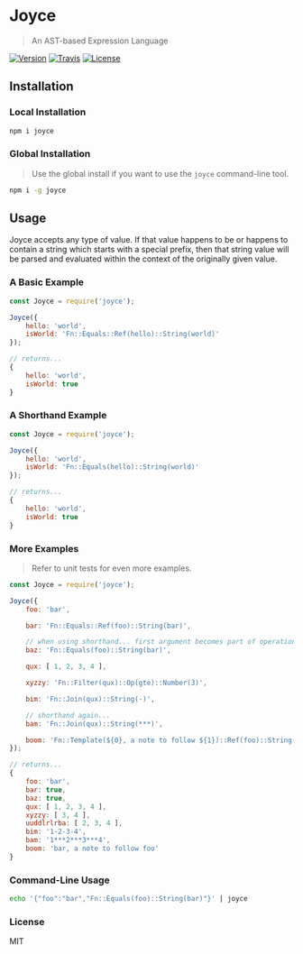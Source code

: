 # Joyce

> An AST-based Expression Language

[![Version](https://img.shields.io/npm/v/joyce.svg)]() [![Travis](https://img.shields.io/travis/machellerogden/joyce.svg)]() [![License](https://img.shields.io/npm/l/joyce.svg)]()

## Installation

### Local Installation

```sh
npm i joyce
```

### Global Installation

> Use the global install if you want to use the `joyce` command-line tool.

```sh
npm i -g joyce
```

## Usage

Joyce accepts any type of value. If that value happens to be or happens to contain a string which starts with a special prefix, then that string value will be parsed and evaluated within the context of the originally given value.

### A Basic Example

```js
const Joyce = require('joyce');

Joyce({
    hello: 'world',
    isWorld: 'Fn::Equals::Ref(hello)::String(world)'
});

// returns...
{
    hello: 'world',
    isWorld: true
}
```

### A Shorthand Example

```js
const Joyce = require('joyce');

Joyce({
    hello: 'world',
    isWorld: 'Fn::Equals(hello)::String(world)'
});

// returns...
{
    hello: 'world',
    isWorld: true
}
```

### More Examples

> Refer to unit tests for even more examples.

```js
const Joyce = require('joyce');

Joyce({
    foo: 'bar',

    bar: 'Fn::Equals::Ref(foo)::String(bar)',

    // when using shorthand... first argument becomes part of operation.
    baz: 'Fn::Equals(foo)::String(bar)',

    qux: [ 1, 2, 3, 4 ],

    xyzzy: 'Fn::Filter(qux)::Op(gte)::Number(3)',

    bim: 'Fn::Join(qux)::String(-)',

    // shorthand again...
    bam: 'Fn::Join(qux)::String(***)',

    boom: 'Fn::Template(${0}, a note to follow ${1})::Ref(foo)::String(foo)'
});

// returns...
{
    foo: 'bar',
    bar: true,
    baz: true,
    qux: [ 1, 2, 3, 4 ],
    xyzzy: [ 3, 4 ],
    uuddlrlrba: [ 2, 3, 4 ],
    bim: '1-2-3-4',
    bam: '1***2***3***4',
    boom: 'bar, a note to follow foo'
}
```

### Command-Line Usage

```sh
echo '{"foo":"bar","Fn::Equals(foo)::String(bar)"}' | joyce
```

### License

MIT
